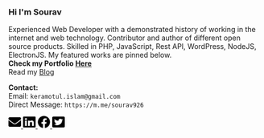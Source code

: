 ### Hi I'm Sourav

<p>Experienced Web Developer with a demonstrated history of working in the internet and web technology. Contributor and author of different open source products.
Skilled in PHP, JavaScript, Rest API, WordPress, NodeJS, ElectronJS. My featured works are pinned below. <br>
<strong>Check my Portfolio <a href="https://abmsourav.com/welcome/">Here</a> </strong> <br>    
Read my <a href="https://blog.abmsourav.com/">Blog</a>
</p>

<p>
<strong>Contact:</strong> <br>
Email: <code>keramotul.islam@gmail.com</code> <br>
Direct Message: <code>https://m.me/sourav926</code>
</p>

<p>  
<a href="mailto:keramotul.islam@gmail.com">
    <img src="https://github.com/AbmSourav/AbmSourav/blob/master/assets/images/envelope.svg" width="25" height="25">
</a>
    
<a href="https://www.linkedin.com/in/keramot-ul-islam/">
    <img src="https://github.com/AbmSourav/AbmSourav/blob/master/assets/images/linkedin.svg" width="25" height="25">
</a>

<a href="https://www.facebook.com/sourav926">
    <img src="https://github.com/AbmSourav/AbmSourav/blob/master/assets/images/facebook.svg" width="25" height="25">
</a>

<a href="https://twitter.com/abm_sourav">
    <img src="https://github.com/AbmSourav/AbmSourav/blob/master/assets/images/twitter.svg" width="25" height="25">
</a>
</p>
